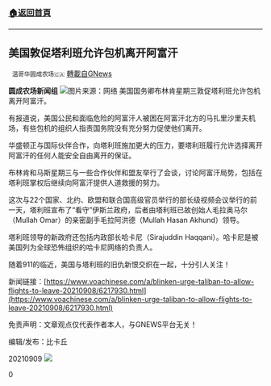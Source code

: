 ###  [:house:返回首頁](https://github.com/ourhimalayas/txt)
---


## 美国敦促塔利班允许包机离开阿富汗
` 温哥华圆成农场🇨🇦` [轉載自GNews](https://gnews.org/zh-hans/1522226/)

**圆成农场新闻组**
![](https://assets.gnews.org/wp-content/uploads/2021/09/C242CD2D-533E-4024-9184-80A498E916F3_cx0_cy7_cw0_w1023_r1_s1.jpg)图片来源：网络
美国国务卿布林肯星期三敦促塔利班允许包机离开阿富汗。

有报道说，美国公民和面临危险的阿富汗人被困在阿富汗北方的马扎里沙里夫机场，有些包机的组织人指责国务院没有充分努力促使他们离开。

华盛顿正与国际伙伴合作，向塔利班施加更大的压力，要塔利班履行允许选择离开阿富汗的任何人能安全自由离开的保证。

布林肯和马斯星期三与一些合作伙伴和盟友举行了会谈，讨论阿富汗局势，包括在塔利班掌权后继续向阿富汗提供人道救援的努力。

这次与22个国家、北约、欧盟和联合国高级官员举行的部长级视频会议举行的前一天，塔利班宣布了“看守”伊斯兰政府，后者由塔利班已故创始人毛拉奥马尔（Mullah Omar）的亲密副手毛拉阿洪德（Mullah Hasan Akhund）领导。

塔利班领导的新政府还包括内政部长哈卡尼（Sirajuddin Haqqani）。哈卡尼是被美国列为全球恐怖组织的哈卡尼网络的负责人。

随着911的临近，美国与塔利班的旧仇新恨交织在一起，十分引人关注！

新闻链接：[https://www.voachinese.com/a/blinken-urge-taliban-to-allow-flights-to-leave-20210908/6217930.html](https://www.voachinese.com/a/blinken-urge-taliban-to-allow-flights-to-leave-20210908/6217930.html)

免责声明：文章观点仅代表作者本人，与GNEWS平台无关！

编辑/发布：比卡丘

20210909
![](https://assets.gnews.org/wp-content/uploads/2021/08/WhatsApp-Image-2021-03-19-at-8.52.30-PM.jpeg)


0
